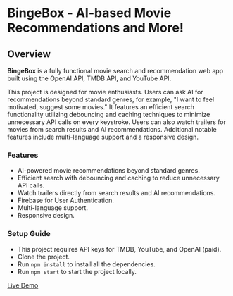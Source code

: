 # BingeBox - AI-based Movie Recommendations and More!

## Overview

**BingeBox** is a fully functional movie search and recommendation web app built using the OpenAI API, TMDB API, and YouTube API.

This project is designed for movie enthusiasts. Users can ask AI for recommendations beyond standard genres, for example, "I want to feel motivated, suggest some movies." It features an efficient search functionality utilizing debouncing and caching techniques to minimize unnecessary API calls on every keystroke. Users can also watch trailers for movies from search results and AI recommendations. Additional notable features include multi-language support and a responsive design.

### Features

- AI-powered movie recommendations beyond standard genres.
- Efficient search with debouncing and caching to reduce unnecessary API calls.
- Watch trailers directly from search results and AI recommendations.
- Firebase for User Authentication.
- Multi-language support.
- Responsive design.

### Setup Guide

- This project requires API keys for TMDB, YouTube, and OpenAI (paid).
- Clone the project.
- Run `npm install` to install all the dependencies.
- Run `npm start` to start the project locally.

[Live Demo](https://binge-box-sigma.vercel.app/browse)
